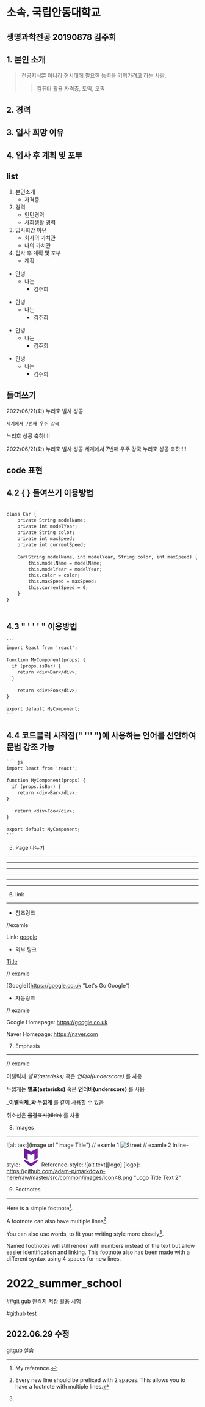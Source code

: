 소속. 국립안동대학교
=========================

생명과학전공 20190878 김주희
---------------------------------

## 1. 본인 소개
> 전공지식뿐 아니라 현시대에 필요한 능력을 키워가려고 하는 사람. 
>  > 컴퓨터 활용 자격증, 토익, 오픽 
## 2. 경력
## 3. 입사 희망 이유
## 4. 입사 후 계획 및 포부



list
---------------------------------------------
1. 본인소개
	* 자격증
2. 경력
	* 인턴경력
	* 사회생활 경력
3. 입사희망 이유
	* 회사의 가치관
	* 나의 가치관
4. 입사 후 계획 및 포부
	* 계획


* 안녕
	* 나는 
		* 김주희

+ 안녕
	+ 나는
		+ 김주희

- 안녕
	- 나는
		- 김주희

* 안녕
	+ 나는
		- 김주희





들여쓰기
---------

2022/06/21(화) 누리호 발사 성공

	세계에서 7번째 우주 강국

누리호 성공 축하!!!! 


2022/06/21(화) 누리호 발사 성공
	세계에서 7번째 우주 강국
누리호 성공 축하!!!! 



code 표현
-----------

## 4.2 { } 들여쓰기 이용방법
<pre>
<code>
class Car {
	private String modelName;
	private int modelYear;
	private String color;	
	private int maxSpeed;
	private int currentSpeed;

	Car(String modelName, int modelYear, String color, int maxSpeed) {
		this.modelName = modelName;
		this.modelYear = modelYear;
		this.color = color;
		this.maxSpeed = maxSpeed;
		this.currentSpeed = 0;
	}
}
</code>
</pre>



## 4.3 " ' ' ' " 이용방법
	```
	import React from 'react';
	
	function MyComponent(props) {
	  if (props.isBar) {
	    return <div>Bar</div>;
	  }

	    return <div>Foo</div>;
	}

	export default MyComponent;
	```



## 4.4  코드블럭 시작점(" ''' ")에 사용하는 언어를 선언하여 문법 강조 가능
	
	``` js
	import React from 'react';

	function MyComponent(props) {
	  if (props.isBar) {
	    return <div>Bar</div>;
	}
	
	   return <div>Foo</div>;
	}

	export default MyComponent;
	```


5. Page 나누기
----------------
* * *
***
*****
- - -
---------------


6. link
-------
* 참조링크

//examle

Link: [google][googlelink]

[googlelink]: https://google.co.uk "Let's Go Google"


* 외부 링크

[Title](link)

// examle

[Google](https://google.co.uk "Let's Go Google“)


* 자동링크

// examle

Google Homepage: https://google.co.uk 

Naver Homepage: <https://naver.com>



7. Emphasis
-------------
// examle

이텔릭체 
*별표(asterisks)* 혹은 
_언더바(underscore)_ 를 사용

두껍게는 
**별표(asterisks)** 혹은 
__언더바(underscore)__ 를 사용

**_이텔릭체_와 두껍게** 를 같이 사용할 수 있음

취소선은 
~~물결표시(tilde)~~ 를 사용




8. Images
-----------

![alt text](image url "image Title")
// examle 1
![Street](TestImage.jpg "Oxford")
// examle 2
Inline-style: 
![alt text](https://github.com/adam-p/markdown-here/raw/master/src/common/images/icon48.png "Logo Title Text 1")
Reference-style: 
![alt text][logo]
[logo]: https://github.com/adam-p/markdown-here/raw/master/src/common/images/icon48.png "Logo Title Text 2"




9. Footnotes
-------------
Here is a simple footnote[^1].

A footnote can also have multiple lines[^2]. 

You can also use words, to fit your writing style more closely[^note].
 
[^1]: My reference.
[^2]: Every new line should be prefixed with 2 spaces. 
  This allows you to have a footnote with multiple lines.
[^note]:
  Named footnotes will still render with numbers instead of the text but allow easier identification and linking. 
  This footnote also has been made with a different syntax using 4 spaces for new lines.



# 2022_summer_school
##git gub 원격지 저장 활용 시험

#github test
## 2022.06.29 수정
gitgub 실습